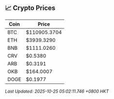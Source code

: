 ## 📈 Crypto Prices

| Coin | Price |
| ---- | ----- |
| BTC | $110905.3704 |
| ETH | $3939.3290 |
| BNB | $1111.0260 |
| CRV | $0.5380 |
| ARB | $0.3191 |
| OKB | $164.0007 |
| DOGE | $0.1977 |

_Last Updated: 2025-10-25 05:02:11.746 +0800 HKT_